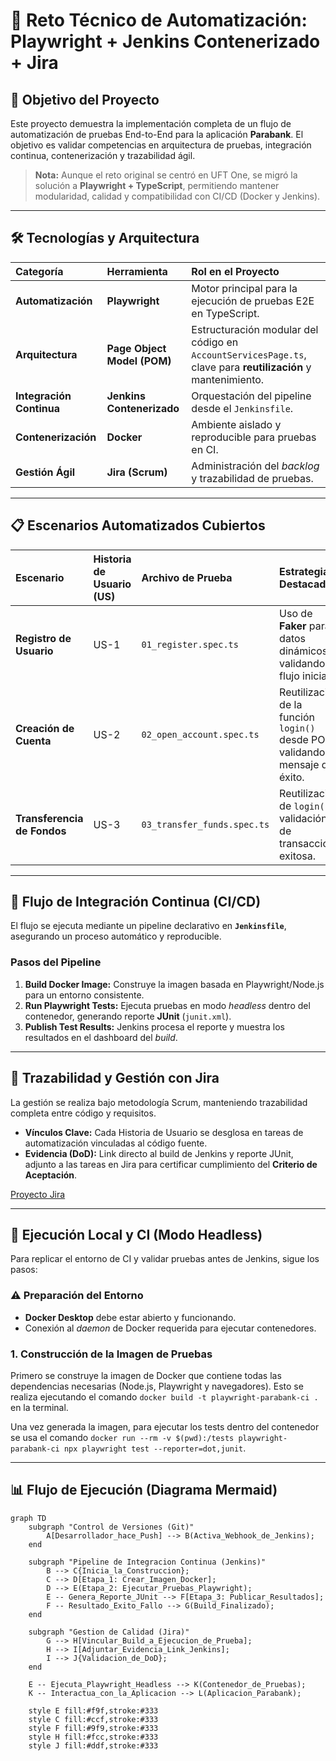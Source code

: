 # 🚀 Reto Técnico de Automatización: Playwright + Jenkins Contenerizado + Jira

## 🎯 Objetivo del Proyecto
Este proyecto demuestra la implementación completa de un flujo de automatización de pruebas End-to-End para la aplicación **Parabank**. El objetivo es validar competencias en arquitectura de pruebas, integración continua, contenerización y trazabilidad ágil.

> **Nota:** Aunque el reto original se centró en UFT One, se migró la solución a **Playwright + TypeScript**, permitiendo mantener modularidad, calidad y compatibilidad con CI/CD (Docker y Jenkins).

---

## 🛠️ Tecnologías y Arquitectura

| Categoría | Herramienta | Rol en el Proyecto |
| :--- | :--- | :--- |
| **Automatización** | **Playwright** | Motor principal para la ejecución de pruebas E2E en TypeScript. |
| **Arquitectura** | **Page Object Model (POM)** | Estructuración modular del código en `AccountServicesPage.ts`, clave para **reutilización** y mantenimiento. |
| **Integración Continua** | **Jenkins Contenerizado** | Orquestación del pipeline desde el `Jenkinsfile`. |
| **Contenerización** | **Docker** | Ambiente aislado y reproducible para pruebas en CI. |
| **Gestión Ágil** | **Jira (Scrum)** | Administración del *backlog* y trazabilidad de pruebas. |

---

## 📋 Escenarios Automatizados Cubiertos

| Escenario | Historia de Usuario (US) | Archivo de Prueba | Estrategia Destacada |
| :--- | :--- | :--- | :--- |
| **Registro de Usuario** | US-1 | `01_register.spec.ts` | Uso de **Faker** para datos dinámicos, validando el flujo inicial. |
| **Creación de Cuenta** | US-2 | `02_open_account.spec.ts` | Reutilización de la función `login()` desde POM, validando mensaje de éxito. |
| **Transferencia de Fondos** | US-3 | `03_transfer_funds.spec.ts` | Reutilización de `login()` y validación de transacción exitosa. |

---

## 🐳 Flujo de Integración Continua (CI/CD)

El flujo se ejecuta mediante un pipeline declarativo en **`Jenkinsfile`**, asegurando un proceso automático y reproducible.

### Pasos del Pipeline
1. **Build Docker Image:** Construye la imagen basada en Playwright/Node.js para un entorno consistente.
2. **Run Playwright Tests:** Ejecuta pruebas en modo *headless* dentro del contenedor, generando reporte **JUnit** (`junit.xml`).
3. **Publish Test Results:** Jenkins procesa el reporte y muestra los resultados en el dashboard del *build*.

---

## 🔗 Trazabilidad y Gestión con Jira

La gestión se realiza bajo metodología Scrum, manteniendo trazabilidad completa entre código y requisitos.

- **Vínculos Clave:** Cada Historia de Usuario se desglosa en tareas de automatización vinculadas al código fuente.
- **Evidencia (DoD):** Link directo al build de Jenkins y reporte JUnit, adjunto a las tareas en Jira para certificar cumplimiento del **Criterio de Aceptación**.

[Proyecto Jira](https://zapatamejia2308.atlassian.net/jira/software/projects/SCRUM/boards/1)

---

## 🚀 Ejecución Local y CI (Modo Headless)

Para replicar el entorno de CI y validar pruebas antes de Jenkins, sigue los pasos:

### ⚠️ Preparación del Entorno
- **Docker Desktop** debe estar abierto y funcionando.
- Conexión al *daemon* de Docker requerida para ejecutar contenedores.

### 1. Construcción de la Imagen de Pruebas

Primero se construye la imagen de Docker que contiene todas las dependencias necesarias (Node.js, Playwright y navegadores). Esto se realiza ejecutando el comando `docker build -t playwright-parabank-ci .` en la terminal.  

Una vez generada la imagen, para ejecutar los tests dentro del contenedor se usa el comando `docker run --rm -v $(pwd):/tests playwright-parabank-ci npx playwright test --reporter=dot,junit`.  

---

## 📊 Flujo de Ejecución (Diagrama Mermaid)
```mermaid
graph TD
    subgraph "Control de Versiones (Git)"
        A[Desarrollador_hace_Push] --> B(Activa_Webhook_de_Jenkins);
    end

    subgraph "Pipeline de Integracion Continua (Jenkins)"
        B --> C{Inicia_la_Construccion};
        C --> D[Etapa_1: Crear_Imagen_Docker];
        D --> E(Etapa_2: Ejecutar_Pruebas_Playwright);
        E -- Genera_Reporte_JUnit --> F[Etapa_3: Publicar_Resultados];
        F -- Resultado_Exito_Fallo --> G(Build_Finalizado);
    end

    subgraph "Gestion de Calidad (Jira)"
        G --> H[Vincular_Build_a_Ejecucion_de_Prueba];
        H --> I[Adjuntar_Evidencia_Link_Jenkins];
        I --> J{Validacion_de_DoD};
    end

    E -- Ejecuta_Playwright_Headless --> K(Contenedor_de_Pruebas);
    K -- Interactua_con_la_Aplicacion --> L(Aplicacion_Parabank);

    style E fill:#f9f,stroke:#333
    style C fill:#ccf,stroke:#333
    style F fill:#9f9,stroke:#333
    style H fill:#fcc,stroke:#333
    style J fill:#ddf,stroke:#333
